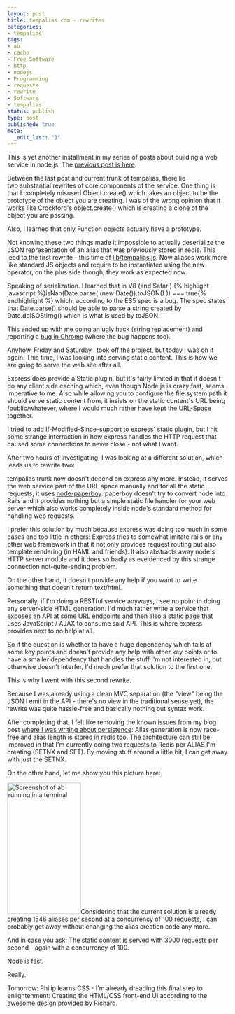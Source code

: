 ```yaml
---
layout: post
title: tempalias.com - rewrites
categories:
- tempalias
tags:
- ab
- cache
- Free Software
- http
- nodejs
- Programming
- requests
- rewrite
- Software
- tempalias
status: publish
type: post
published: true
meta:
  _edit_last: "1"
---
```

This is yet another installment in my series of posts about building a web service in node.js. The <a href="/2010/04/tempalias-com-the-cake-is-a-lie/">previous post is here</a>.

Between the last post and current trunk of tempalias, there lie two substantial rewrites of core components of the service. One thing is that I completely misused Object.create() which takes an object to be the prototype of the object you are creating. I was of the wrong opinion that it works like Crockford's object.create() which is creating a clone of the object you are passing.

Also, I learned that only Function objects actually have a prototype.

Not knowing these two things made it impossible to actually deserialize the JSON representation of an alias that was previously stored in redis. This lead to the first rewrite - this time of <a href="http://github.com/pilif/tempalias/blob/master/lib/tempalias.js">lib/tempalias.js</a>. Now aliases work more like standard JS objects and require to be instantiated using the new operator, on the plus side though, they work as expected now.

Speaking of serialization. I learned that in V8 (and Safari)
{% highlight javascript %}isNan(Date.parse( (new Date()).toJSON() )) === true{% endhighlight %}
which, according to the ES5 spec is a bug. The spec states that Date.parse() should be able to parse a string created by Date.doISOStirng() which is what is used by toJSON.

This ended up with me doing an ugly hack (string replacement) and reporting a <a href="http://crbug.com/41754">bug in Chrome</a> (where the bug happens too).

Anyhow. Friday and Saturday I took off the project, but today I was on it again. This time, I was looking into serving static content. This is how we are going to serve the web site after all.

Express does provide a Static plugin, but it's fairly limited in that it doesn't do any client side caching which, even though Node.js is crazy fast, seems imperative to me. Also while allowing you to configure the file system path it should serve static content from, it insists on the static content's URL being /public/whatever, where I would much rather have kept the URL-Space together.

I tried to add If-Modified-Since-support to express' static plugin, but I hit some strange interraction in how express handles the HTTP request that caused some connections to never close - not what I want.

After two hours of investigating, I was looking at a different solution, which leads us to rewrite two:

tempalias trunk now doesn't depend on express any more. Instead, it serves the web service part of the URL space manually and for all the static requests, it uses <a href="http://github.com/felixge/node-paperboy">node-paperboy</a>. paperboy doesn't try to convert node into Rails and it provides nothing but a simple static file handler for your web server which also works completely inside node's standard method for handling web requests.

I prefer this solution by much because express was doing too much in some cases and too little in others: Express tries to somewhat imitate rails or any other web framework in that it not only provides request routing but also template rendering (in HAML and friends). It also abstracts away node's HTTP server module and it does so badly as eveidenced by this strange connection not-quite-ending problem.

On the other hand, it doesn't provide any help if you want to write something that doesn't return text/html.

Personally, if I'm doing a RESTful service anyways, I see no point in doing any server-side HTML generation. I'd much rather write a service that exposes an API at some URL endpoints and then also a static page that uses JavaScript / AJAX to consume said API. This is where express provides next to no help at all.

So if the question is whether to have a huge dependency which fails at some key points and doesn't provide any help with other key points or to have a smaller dependency that handles the stuff I'm not interested in, but otherwise doesn't interfer, I'd much prefer that solution to the first one.

This is why I went with this second rewrite.

Because I was already using a clean MVC separation (the "view" being the JSON I emit in the API - there's no view in the traditional sense yet), the rewrite was quite hassle-free and basically nothing but syntax work.

After completing that, I felt like removing the known issues from my blog post <a href="http://www.gnegg.ch/2010/04/tempalias-com-persistence/">where I was writing about persistence</a>: Alias generation is now race-free and alias length is stored in redis too. The architecture can still be improved in that I'm currently doing two requests to Redis per ALIAS I'm creating (SETNX and SET). By moving stuff around a little bit, I can get away with just the SETNX.

On the other hand, let me show you this picture here:

<a href="http://www.gnegg.ch/wp-content/uploads/2010/04/Screen-shot-2010-04-19-at-00.36.52.png"><img class="aligncenter size-medium wp-image-689" title="Screenshot of ab running" src="http://www.gnegg.ch/wp-content/uploads/2010/04/Screen-shot-2010-04-19-at-00.36.52-168x300.png" alt="Screenshot of ab running in a terminal" width="168" height="300" /></a>Considering that the current solution is already creating 1546 aliases per second at a concurrency of 100 requests, I can probably get away without changing the alias creation code any more.

And in case you ask: The static content is served with 3000 requests per second - again with a concurrency of 100.

Node is fast.

Really.

Tomorrow: Philip learns CSS - I'm already dreading this final step to enlightenment: Creating the HTML/CSS front-end UI according to the awesome design provided by Richard.
